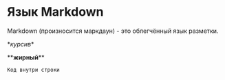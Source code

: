 # Язык Markdown

Markdown (произносится маркдаун) - это облегчённый язык разметки.

\**курсив*\*

\*\***жирный**\*\*

`Код внутри строки`
